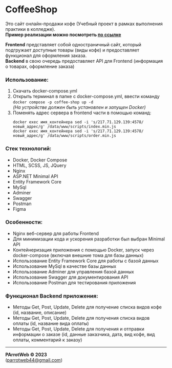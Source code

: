 # CoffeeShop
Это сайт онлайн-продажи кофе (Учебный проект в рамках выполнения практики в колледже).  
**Пример реализации можно посмотреть [по ссылке](http://217.71.129.139:4106)**  
  
**Frontend** представляет собой одностраничный сайт, который подгружает доступные товары (виды кофе) и предоставляет 
функционал для оформления заказа.  
**Backend** в свою очередь предоставляет API для Frontend (информация о товарах, оформление заказа)

### Использование:
1. Скачать docker-compose.yml
2. Открыть терминал в папке с docker-compose.yml, ввести команду `docker compose -p coffee-shop up -d`  
   *(На устройстве должен быть установлен и запущен Docker)*
3. Поменять адрес сервера в frontend части в помощью команд:
   ```
   docker exec имя_контейнера sed -i 's/217.71.129.139:4578/новый_адрес/g' /data/www/scripts/index.min.js
   docker exec имя_контейнера sed -i 's/217.71.129.139:4578/новый_адрес/g' /data/www/scripts/order.min.js
   ```


### Стек технологий:
- Docker, Docker Compose
- HTML, SCSS, JS, JQuery
- Nginx
- ASP.NET Minimal API
- Entity Framework Core
- MySql
- Adminer
- Swagger
- Postman
- Figma

### Особенности:
- Nginx веб-сервер для работы Frontend
- Для минимизации кода и ускорения разработки был выбран Minimal API
- Контейнеризация приложения с помощью Docker, запуск через docker-compose (включая внешние тома для базы данных)
- Использование Entity Framework Core для работы с базой данных
- Использование MySql в качестве базы данных
- Использование Adminer для управления базой данных
- Использование Swagger для документирования API
- Использование Postman для тестирования приложения

### Функционал Backend приложения:
- Методы Get, Post, Update, Delete для получение списка видов кофе (id, название, описание)
- Методы Get, Post, Update, Delete для получения списка видов оплаты (id, название вида оплаты)
- Методы Get, Post, Update, Delete для получения и отправки информации о заказе (id, данные заказчика, дата, вид 
  кофе, вид оплаты, комментарий к заказу)

---
**PArrotWeb © 2023**  
(parrotweb44@gmail.com)
